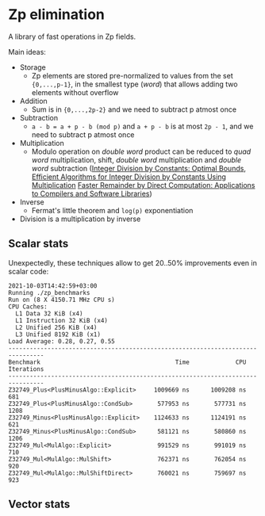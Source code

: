 # Zp elimination

A library of fast operations in Zp fields.

Main ideas:

- Storage
  - Zp elements are stored pre-normalized to values from the set `{0,...,p-1}`,
in the smallest type (*word*) that allows adding two elements without overflow
- Addition
  - Sum is in `{0,...,2p-2}` and we need to subtract p atmost once
- Subtraction
  - `a - b = a + p - b (mod p)` and `a + p - b` is at most `2p - 1`, and we
need to subtract p atmost once
- Multiplication
  - Modulo operation on *double word* product can be reduced to *quad word*
multiplication, shift, *double word* multiplication and *double word*
subtraction
([Integer Division by Constants: Optimal Bounds](https://arxiv.org/pdf/2012.12369.pdf),
[Efficient Algorithms for Integer Division by Constants Using Multiplication](https://citeseerx.ist.psu.edu/viewdoc/download?doi=10.1.1.136.8776&rep=rep1&type=pdf)
[Faster Remainder by Direct Computation: Applications to Compilers and Software Libraries](https://arxiv.org/pdf/1902.01961.pdf))
- Inverse
  - Fermat's little theorem and `log(p)` exponentiation
- Division is a multiplication by inverse

## Scalar stats

Unexpectedly, these techniques allow to get 20..50% improvements even in scalar code:

```
2021-10-03T14:42:59+03:00
Running ./zp_benchmarks
Run on (8 X 4150.71 MHz CPU s)
CPU Caches:
  L1 Data 32 KiB (x4)
  L1 Instruction 32 KiB (x4)
  L2 Unified 256 KiB (x4)
  L3 Unified 8192 KiB (x1)
Load Average: 0.28, 0.27, 0.55
--------------------------------------------------------------------------------
Benchmark                                      Time             CPU   Iterations
--------------------------------------------------------------------------------
Z32749_Plus<PlusMinusAlgo::Explicit>     1009669 ns      1009208 ns          681
Z32749_Plus<PlusMinusAlgo::CondSub>       577953 ns       577731 ns         1208
Z32749_Minus<PlusMinusAlgo::Explicit>    1124633 ns      1124191 ns          621
Z32749_Minus<PlusMinusAlgo::CondSub>      581121 ns       580860 ns         1206
Z32749_Mul<MulAlgo::Explicit>             991529 ns       991019 ns          710
Z32749_Mul<MulAlgo::MulShift>             762371 ns       762054 ns          920
Z32749_Mul<MulAlgo::MulShiftDirect>       760021 ns       759697 ns          923
```

## Vector stats


